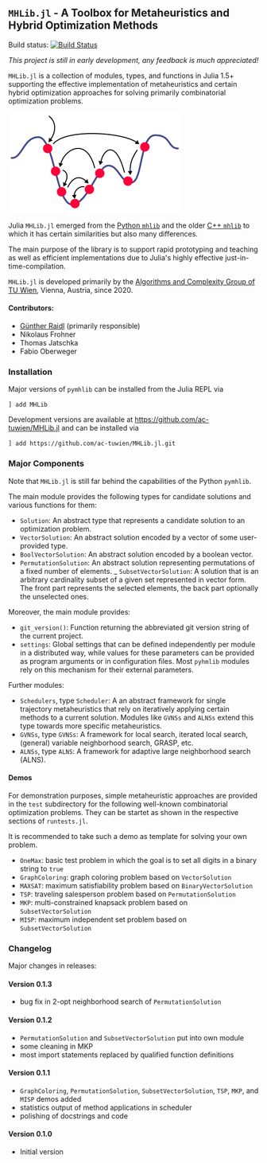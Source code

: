 ## `MHLib.jl` - A Toolbox for Metaheuristics and Hybrid Optimization Methods

Build status:
[![Build Status](https://travis-ci.com/ac-tuwien/MHLib.jl.svg?branch=master)](https://travis-ci.com/ac-tuwien/MHLib.jl)

_This project is still in early development, any feedback is much appreciated!_

`MHLib.jl` is a collection of modules, types, and functions  in Julia 1.5+ supporting
the effective implementation of metaheuristics and certain hybrid optimization approaches
for solving primarily  combinatorial optimization problems.

![ ](mh.png)

Julia `MHLib.jl` emerged from the
[Python `mhlib`](https://github.com/ac-tuwien/pymhlib) and the older
[C++ `mhlib`](https://bitbucket.org/ads-tuwien/mhlib) to which it has certain similarities
but also many differences.

The main purpose of the library is to support rapid prototyping and teaching as well
as efficient implementations due to Julia's highly effective just-in-time-compilation.

`MHLib.jl` is developed primarily by the
[Algorithms and Complexity Group of TU Wien](https://www.ac.tuwien.ac.at),
Vienna, Austria, since 2020.

#### Contributors:
- [Günther Raidl](https://www.ac.tuwien.ac.at/raidl) (primarily responsible)
- Nikolaus Frohner
- Thomas Jatschka
- Fabio Oberweger

### Installation

Major versions of `pymhlib` can be installed from the Julia REPL via

    ] add MHLib

Development versions are available at https://github.com/ac-tuwien/MHLib.jl and can be
installed via

    ] add https://github.com/ac-tuwien/MHLib.jl.git

### Major Components

Note that `MHLib.jl` is still far behind the capabilities of the Python `pymhlib`.

The main module provides the following types for candidate solutions and various
functions for them:
- `Solution`:
    An abstract type that represents a candidate solution to an optimization problem.
- `VectorSolution`:
    An abstract solution encoded by a vector of some user-provided type.
- `BoolVectorSolution`:
    An abstract solution encoded by a boolean vector.
- `PermutationSolution`:
    An abstract solution representing permutations of a fixed number of elements.
_ `SubsetVectorSolution`:
    A solution that is an arbitrary cardinality subset of a given set
    represented in vector form. The front part represents the selected
    elements, the back part optionally the unselected ones.

Moreover, the main module provides:
- `git_version()`:
    Function returning the abbreviated git version string of the current project.
- `settings`:
    Global settings that can be defined independently per module in a distributed
    way, while values for these parameters can be provided as program arguments or in
    configuration files. Most `pyhmlib` modules rely on this mechanism for their external
    parameters.

Further modules:

- `Schedulers`, type `Scheduler`:
    A an abstract framework for single trajectory metaheuristics that rely on iteratively
    applying certain methods to a current solution.
    Modules like `GVNSs` and `ALNSs` extend this type towards
    more specific metaheuristics.
- `GVNSs`, type `GVNSs`:
    A framework for local search, iterated local search, (general) variable neighborhood
    search, GRASP, etc.
- `ALNSs`, type `ALNS`:
    A framework for adaptive large neighborhood search (ALNS).


#### Demos

For demonstration purposes, simple metaheuristic approaches are provided in the `test`
subdirectory for the following well-known combinatorial optimization problems.
They can be startet as shown in the respective sections of `runtests.jl`.

It is recommended to take such a demo as template for solving your own problem.

- `OneMax`: basic test problem in which the goal is to set all digits in a binary
    string to `true`
- `GraphColoring`: graph coloring problem based on `VectorSolution`
- `MAXSAT`: maximum satisfiability problem based on `BinaryVectorSolution`
- `TSP`: traveling salesperson problem based on `PermutationSolution`
- `MKP`: multi-constrained knapsack problem based on `SubsetVectorSolution`
- `MISP`: maximum independent set problem based on `SubsetVectorSolution`


### Changelog

Major changes in releases:

#### Version 0.1.3
- bug fix in 2-opt neighborhood search of `PermutationSolution`

#### Version 0.1.2
- `PermutationSolution` and `SubsetVectorSolution` put into own module
- some cleaning in MKP
- most import statements replaced by qualified function definitions

#### Version 0.1.1
- `GraphColoring`, `PermutationSolution`, `SubsetVectorSolution`, `TSP`, `MKP`, 
    and `MISP` demos added
- statistics output of method applications in scheduler
- polishing of docstrings and code

#### Version 0.1.0
- Initial version
